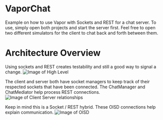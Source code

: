 # VaporChat
Example on how to use Vapor with Sockets and REST for a chat server. To use, simply open both projects and start the server first. Feel free to open two different simulators for the client to chat back and forth between them.

# Architecture Overview
Using sockets and REST creates testability and still a good way to signal a change.
![Image of High Level](http://www.servalsoft.com/temp/VaporChatImages/HighLevel.png)

The client and server both have socket managers to keep track of their respected sockets that have been connected. The ChatManager and ChatMediator help process REST connections.
![Image of Client Server relationships](http://www.servalsoft.com/temp/VaporChatImages/ClientServer.png)

Keep in mind this is a Socket / REST hybrid. These OISD connections help explain communication.
![Image of OISD](http://www.servalsoft.com/temp/VaporChatImages/OISD.png)
